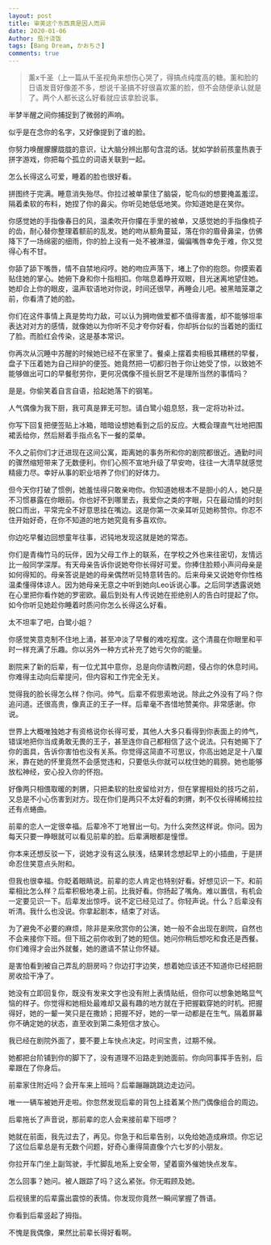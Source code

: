 ```yaml
---
layout: post
title: 审美这个东西真是因人而异
date: 2020-01-06
Author: 茄汁浇饭 
tags: [Bang Dream, かおちさ]
comments: true
---
```


> 薰x千圣（上一篇从千圣视角来想伤心哭了，得搞点纯度高的糖。薰和脸的日语发音好像差不多，想说千圣搞不好很喜欢薰的脸，但不会随便承认就是了。两个人都长这么好看就应该拿脸说事。

半梦半醒之间你捕捉到了微弱的声响。

似乎是在念你的名字，又好像提到了谁的脸。

你努力唤醒朦朦胧胧的意识，让大脑分辨出那句含混的话。犹如学龄前孩童热衷于拼字游戏，你把每个孤立的词语关联到一起。

怎么长得这么可爱，睡着的脸也很好看。

拼图终于完满。睡意消失殆尽。你拉过被单蒙住了脑袋，鸵鸟似的想要掩盖羞涩。隔着柔软的布料，她捏了你的鼻尖。你听见她低低地笑。你知道她是在笑你。

你感觉她的手指像春日的风，温柔吹开你攥在手里的被单，又感觉她的手指像梳子的齿，耐心替你整理着额前的乱发。她的吻从额角蔓延，落在你的眉骨鼻梁，仿佛降下了一场绵密的细雨，你的脸上没有一处不被淋湿，偏偏嘴唇幸免于难，你又觉得心有不甘。

你舔了舔下嘴唇，情不自禁地闷哼。她的吻应声落下，堵上了你的抱怨。你摸索着贴住她的掌心。她俯下身和你十指相扣。你喘息着睁开双眼，目光迷离地望住她。她却合上你的眼皮，温声软语地对你说，时间还很早，再睡会儿吧。被黑暗笼罩之前，你看清了她的脸。

你们在这件事情上真是势均力敌，可以认为拥吻做爱都不值得害羞，却不能够坦率表达对对方的感情，就像她以为你听不见才夸你好看，你却拆台似的当着她的面红了脸。而脸红会传染，这是基本常识。

你再次从沉睡中苏醒的时候她已经不在家里了。餐桌上摆着卖相极其糟糕的早餐，盘子下压着她为自己辩护的便签。她竟然把一切都归咎于你让她受了惊，以致她不能够做出可口的早餐慰劳你，更何况偶像不擅长厨艺不是理所当然的事情吗？

是是。你偷笑着自言自语，拾起她落下的钢笔。

人气偶像为我下厨，我可真是罪无可恕。请白鹭小姐息怒，我一定将功补过。

你写下回复把便签贴上冰箱，暗暗设想她看到之后的反应。大概会理直气壮地把围裙丢给你，然后掰着手指点名下一餐的菜单。

不久之前你们才迁进现在这间公寓，距离她的事务所和你的剧院都很近。通勤时间的骤然缩短带来了无数便利。你们心照不宣地升级了早安吻，往往一大清早就感觉精疲力尽。幸好从事的职业培养了你们的好体力。

但今天你打破了惯例，她羞怯得只敢亲吻你。你知道她根本不是胆小的人，她只是不习惯暴露在你眼前。你也好不到哪里去，我爱你之类的字眼，只在最动情的时刻脱口而出，平常完全不好意思挂在嘴边。这是你第一次亲耳听见她称赞你。你忍不住开始好奇，在你不知道的地方她究竟有多喜欢你。

你边吃早餐边回想童年往事，迟钝地发现这就是她的常态。

你们是青梅竹马的玩伴，因为父母工作上的联系，在学校之外也来往密切，友情远比一般同学深厚。有天母亲告诉你说她夸你长得好可爱。你捧住脸颊小声问母亲是如何得知的。母亲答说是她的母亲偶然听见特意转告的。后来母亲又说她夸你性格温柔懂得体谅人。因为她母亲无意之中听到她向Leo诉说心事。之后同学透露说她在心里把你看作她的罗密欧。最后到处有人传说她在拒绝别人的告白时提起了你。如今你听见她趁你睡着时质问你怎么长得这么好看。

太不坦率了吧，白鹭小姐？

你感觉笑意克制不住地上涌，甚至冲淡了早餐的难吃程度。这个清晨在你眼里和平时一样充满了乐趣。你以另外一种方式补充了她亏欠你的能量。

剧院来了新的后辈，有一位尤其中意你，总是向你请教问题，侵占你的休息时间。你难得主动向后辈提问，但内容和工作完全无关。

觉得我的脸长得怎么样？你问。帅气。后辈不假思索地说。除此之外没有了吗？你追问道。还很高贵，像真正的王子一样。后辈毫不吝惜地赞美你。非常感谢。你说。

世界上大概唯独她才有资格说你长得可爱，其他人大多只看得到你表面上的帅气，错误地把你当成勇敢无畏的王子，甚至连你自己都相信了这个说法。只有她揭下了你的面具，告诉你害怕也没有关系。你觉得这简直不可思议，你高出她足足十八厘米，靠在她的怀里竟然不会感觉违和，只要低头你就可以枕住她的肩膀。她也能够放松神经，安心投入你的怀抱。

好像两只相偎取暖的刺猬，只把柔软的肚皮留给对方，但在掌握相处的技巧之前，又总是不小心伤害到对方。现在你们是两只不太好看的刺猬，刺不仅长得稀稀拉拉还有点蜷曲。

前辈的恋人一定很幸福。后辈冷不丁地冒出一句。为什么突然这样说。你问。因为每天只要一睁眼就可以看见前辈的脸。后辈满眼都是憧憬。

你本来还想反驳一下，说她才没有这么肤浅，结果转念想起早上的小插曲，于是拼命忍住笑意点头附和。

但我也很幸福。你眨着眼睛说。前辈的恋人肯定也特别好看。好想见识一下。和前辈相比怎么样？后辈积极地凑上前。比我好看。你扬起了嘴角。难以置信，有机会一定要见识一下。后辈发出惊呼。说不定已经见过了。你轻声说。什么？后辈没有听清。我什么也没说。你拿起剧本，结束了对话。

为了避免不必要的麻烦，除非是来欣赏你的公演，她一般不会出现在剧院，自然也不会来接你下班。但下班之前你收到了她的短信。她问你稍后想吃和食还是西餐。你们难得才会出外就餐，她的邀请不禁让你怀疑。

是害怕看到被自己弄乱的厨房吗？你边打字边笑，想着她应该还不知道你已经把厨房收拾干净了。

她没有立即回复你，既没有发来文字也没有附上表情贴纸，但你可以想象她略显气恼的样子。你觉得和她相处最难却又最有趣的地方就在于把握戳穿她的时机。把握得好，她的一颦一笑只是在撒娇；把握不好，她的一举一动都是在生气。隔着屏幕你不确定她的状态，直至收到第二条短信才放心。

我已经在剧院外面了，要不要上车快点决定。时间宝贵，过期不候。

她都把台阶铺到你的脚下了，没有道理不沿路走到她面前。你向同事挥手告别，后辈跟在了你身后。

前辈家住附近吗？会开车来上班吗？后辈蹦蹦跳跳边走边问。

唯一一辆车被她开走啦。你忽然发现后辈的背包上挂着某个热门偶像组合的周边。

后辈拖长了声音说，那前辈的恋人会来接前辈下班啰？

她就在前面，我先过去了，再见。你急于和后辈告别，以免给她造成麻烦。你忘记了这位后辈总是有无数个问题，好奇心重得简直像个六七岁的小朋友。

你拉开车门坐上副驾驶，手忙脚乱地系上安全带，望着窗外催她快点发车。

怎么回事？她问。被人跟踪了吗？这么紧张。你无暇顾及她。

后视镜里的后辈露出震惊的表情。你发现你竟然一瞬间掌握了唇语。

你看到后辈竖起了拇指。

不愧是我偶像，果然比前辈长得好看啊。